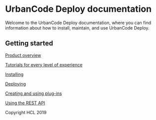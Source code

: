 # UrbanCode Deploy documentation

Welcome to the UrbanCode Deploy documentation, where you can find information about how to install, maintain, and use UrbanCode Deploy.


## Getting started



[Product overview](/com.ibm.deploy.doc/topics/intro_ch.md)

[Tutorials for every level of experience](/com.ibm.deploy.doc/topics/c_node_tutorials.md)

[Installing](/com.ibm.deploy.doc/topics/install_ch.md)

[Deploying](/com.ibm.deploy.doc/topics/deployment_ov.md)

[Creating and using plug-ins](/com.ibm.deploy.doc/topics/plugin_ch.md)

[Using the REST API](/com.ibm.deploy.doc/topics/rest_api_ref_overview.md)


Copyright HCL 2019

